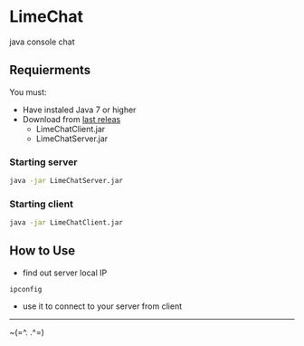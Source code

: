 
# LimeChat

java console chat

## Requierments

You must:

- Have instaled Java 7 or higher
- Download from [last releas](/releases/latest)
    - LimeChatClient.jar
    - LimeChatServer.jar

### Starting server

```bash
java -jar LimeChatServer.jar
```

### Starting client

```bash
java -jar LimeChatClient.jar
```

## How to Use

- find out server local IP

```bach
ipconfig
```

- use it to connect to your server from client

---

~(=^. .^=)

